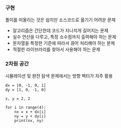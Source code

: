 ### 구현
풀이를 떠올리는 것은 쉽지만 소스코드로 옮기기 어려운 문제
- 알고리즘은 간단한데 코드가 지나치게 길어지는 문제
- 실수 연산을 다루고, 특정 소수점까지 출력해야 하는 문제
- 문자열을 특정한 기준에 따라서 끊어 처리해야 하는 문제
- 적절한 라이브러리를 찾아서 사용해야 하는 문제

### 2차원 공간
시뮬레이션 및 완전 탐색 문제에서는 방향 벡터가 자주 활용
```
dx = [0, -1, 0, 1]
dy = [1, 0, -1, 0]

x, y = 2, 2

for i in range(4):
    nx = x + dx[i]
    ny = y + dy[i]
    print(nx, ny)
```